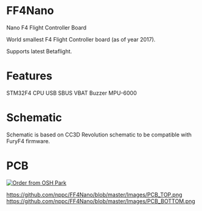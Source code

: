 # FF4Nano
Nano F4 Flight Controller Board

World smallest F4 Flight Controller board (as of year 2017).

Supports latest Betaflight.

# Features
STM32F4 CPU
USB
SBUS
VBAT
Buzzer
MPU-6000

# Schematic
Schematic is based on CC3D Revolution schematic to be compatible with FuryF4 firmware.

# PCB
<a href="https://oshpark.com/shared_projects/Eqp9gJje"><img src="https://oshpark.com/assets/badge-5b7ec47045b78aef6eb9d83b3bac6b1920de805e9a0c227658eac6e19a045b9c.png" alt="Order from OSH Park"></img></a>


https://github.com/nppc/FF4Nano/blob/master/Images/PCB_TOP.png
https://github.com/nppc/FF4Nano/blob/master/Images/PCB_BOTTOM.png
